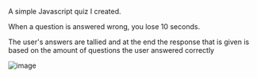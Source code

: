 A simple Javascript quiz I created. 

When a question is answered wrong, you lose 10 seconds. 

The user's answers are tallied and at the end the response that is given is based on the amount of questions the user answered correctly 

![image](https://github.com/TheRealGeneParmesan/Javascript-Quiz/assets/119083185/0352e632-d2f0-429b-b987-87c5cda252f9)



